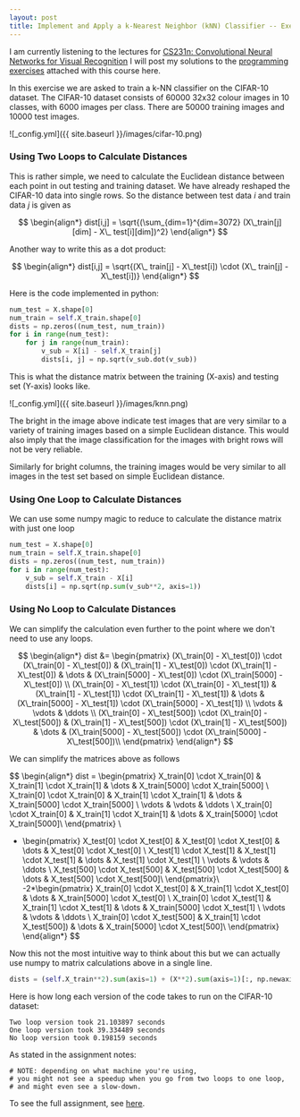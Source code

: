 ```yaml
---
layout: post
title: Implement and Apply a k-Nearest Neighbor (kNN) Classifier -- Exercise
---
```


I am currently listening to the lectures for 
[CS231n: Convolutional Neural Networks for Visual Recognition](https://www.youtube.com/watch?v=vT1JzLTH4G4&list=PL3FW7Lu3i5JvHM8ljYj-zLfQRF3EO8sYv&index=1)
I will post my solutions to the [programming exercises](http://cs231n.github.io/) attached with this course here.

In this exercise we are asked to train a k-NN classifier on the CIFAR-10 dataset. 
The CIFAR-10 dataset consists of 60000 32x32 colour images in 10 classes, 
with 6000 images per class. There are 50000 training images and 10000 test images.

![_config.yml]({{ site.baseurl }}/images/cifar-10.png)

### Using Two Loops to Calculate Distances

This is rather simple, we need to calculate the Euclidean distance between each point in 
out testing and training dataset. We have already reshaped the CIFAR-10 data into single 
rows. So the distance between test data *i* and train data *j* is given as

$$
\begin{align*}
  dist[i,j] = \sqrt{(\sum_{dim=1}^{dim=3072} (X\_train[j][dim] - X\_ test[i][dim])^2}
\end{align*}
$$

Another way to write this as a dot product:

$$
\begin{align*}
  dist[i,j] = \sqrt{(X\_ train[j] - X\_test[i]) \cdot (X\_ train[j] - X\_test[i])}
\end{align*}
$$

Here is the code implemented in python:

```python
num_test = X.shape[0]
num_train = self.X_train.shape[0]
dists = np.zeros((num_test, num_train))
for i in range(num_test):
    for j in range(num_train):
        v_sub = X[i] - self.X_train[j]
        dists[i, j] = np.sqrt(v_sub.dot(v_sub))
```

This is what the distance matrix between the training (X-axis) and testing set (Y-axis)
looks like.

![_config.yml]({{ site.baseurl }}/images/knn.png)

The bright in the image above indicate test images that are very similar to a variety 
of training images based on a simple Euclidean distance. This would also imply that the image classification for the images with bright rows will not be very reliable.

Similarly for bright columns, the training images would be very similar 
to all images in the test set based on simple Euclidean distance.

### Using One Loop to Calculate Distances

We can use some numpy magic to reduce to calculate the distance matrix with just one loop

```python
num_test = X.shape[0]
num_train = self.X_train.shape[0]
dists = np.zeros((num_test, num_train))
for i in range(num_test):
    v_sub = self.X_train - X[i]
    dists[i] = np.sqrt(np.sum(v_sub**2, axis=1))
```

### Using No Loop to Calculate Distances

We can simplify the calculation even further to the point where we don't need to use
any loops.

$$
\begin{align*}
  dist &= \begin{pmatrix}
(X\_train[0] - X\_test[0]) \cdot (X\_train[0] - X\_test[0]) & (X\_train[1] - X\_test[0]) \cdot (X\_train[1] - X\_test[0]) & \dots & 
(X\_train[5000] - X\_test[0]) \cdot (X\_train[5000] - X\_test[0]) \\
(X\_train[0] - X\_test[1]) \cdot (X\_train[0] - X\_test[1]) & (X\_train[1] - X\_test[1]) \cdot (X\_train[1] - X\_test[1]) & \dots & 
(X\_train[5000] - X\_test[1]) \cdot (X\_train[5000] - X\_test[1]) \\
\vdots & \vdots & \ddots \\
(X\_train[0] - X\_test[500]) \cdot (X\_train[0] - X\_test[500]) & (X\_train[1] - X\_test[500]) \cdot (X\_train[1] - X\_test[500]) & \dots 
 & (X\_train[5000] - X\_test[500]) \cdot (X\_train[5000] - X\_test[500])\\
\end{pmatrix}
\end{align*}
$$

We can simplify the matrices above as follows

$$
\begin{align*}
dist = \begin{pmatrix}
X\_train[0] \cdot X\_train[0] & X\_train[1] \cdot X\_train[1] & \dots & X\_train[5000] \cdot X\_train[5000] \\
X\_train[0] \cdot X\_train[0] & X\_train[1] \cdot X\_train[1] & \dots & 
X\_train[5000] \cdot X\_train[5000] \\
\vdots & \vdots & \ddots \\
X\_train[0] \cdot X\_train[0] & X\_train[1] \cdot X\_train[1] & \dots 
 & X\_train[5000] \cdot X\_train[5000]\\
\end{pmatrix} \\
+ \begin{pmatrix}
X\_test[0] \cdot X\_test[0] & X\_test[0] \cdot X\_test[0] & \dots & X\_test[0] \cdot X\_test[0] \\
X\_test[1] \cdot X\_test[1] & X\_test[1] \cdot X\_test[1] & \dots & X\_test[1] \cdot X\_test[1] \\
\vdots & \vdots & \ddots \\
X\_test[500] \cdot X\_test[500] & X\_test[500] \cdot X\_test[500] & \dots & X\_test[500] \cdot X\_test[500]\\
\end{pmatrix}\\
-2*\begin{pmatrix}
X\_train[0] \cdot X\_test[0] & X\_train[1] \cdot X\_test[0] & \dots & X\_train[5000] \cdot X\_test[0] \\
X\_train[0] \cdot X\_test[1] & X\_train[1] \cdot X\_test[1] & \dots & X\_train[5000] \cdot X\_test[1] \\
\vdots & \vdots & \ddots \\
X\_train[0] \cdot X\_test[500] & X\_train[1] \cdot X\_test[500]) & \dots & X\_train[5000] \cdot X\_test[500]\\
\end{pmatrix}
\end{align*}
$$

Now this not the most intuitive way to think about this but we can actually use numpy 
to matrix calculations above in a single line.

```python
dists = (self.X_train**2).sum(axis=1) + (X**2).sum(axis=1)[:, np.newaxis] - 2*X.dot(self.X_train.T)
```

Here is how long each version of the code takes to run on the CIFAR-10 dataset:

```
Two loop version took 21.103897 seconds
One loop version took 39.334489 seconds
No loop version took 0.198159 seconds
```

As stated in the assignment notes: 

```
# NOTE: depending on what machine you're using, 
# you might not see a speedup when you go from two loops to one loop, 
# and might even see a slow-down.
```

To see the full assignment, see [here](https://github.com/usmanr149/CS231n/blob/master/assignment1/knn.ipynb).